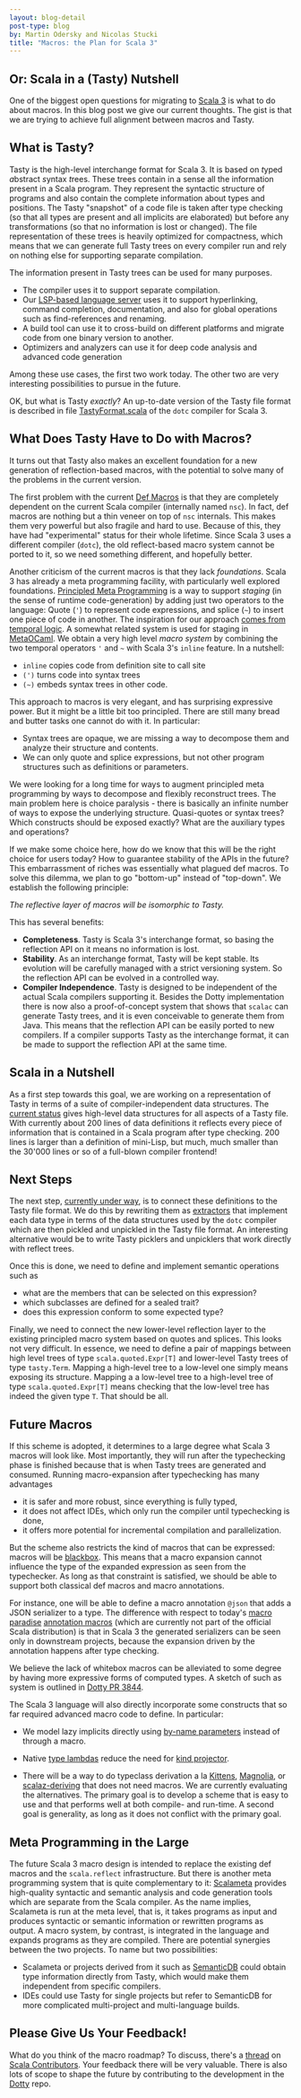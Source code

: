 ```yaml
---
layout: blog-detail
post-type: blog
by: Martin Odersky and Nicolas Stucki
title: "Macros: the Plan for Scala 3"
---
```


## Or: Scala in a (Tasty) Nutshell

One of the biggest open questions for migrating to [Scala 3](https://www.scala-lang.org/blog/2018/04/19/scala-3.html) is what to
do about macros. In this blog post we give our current thoughts. The
gist is that we are trying to achieve full alignment between macros
and Tasty.

## What is Tasty?

Tasty is the high-level interchange format for Scala 3. It is based on
<i>t</i>yped <i>a</i>bstract <i>s</i>yntax <i>t</i>rees. These trees
contain in a sense all the information present in a Scala
program. They represent the syntactic structure of programs and also
contain the complete information about types and positions. The Tasty
"snapshot" of a code file is taken after type checking (so that all
types are present and all implicits are elaborated) but before any
transformations (so that no information is lost or changed). The file
representation of these trees is heavily optimized for compactness,
which means that we can generate full Tasty trees on every compiler
run and rely on nothing else for supporting separate compilation.

The information present in Tasty trees can be used for many purposes.

 - The compiler uses it to support separate compilation.
 - Our [LSP-based language server](http://dotty.epfl.ch/docs/usage/ide-support.html) uses it to support hyperlinking, command completion, documentation,
   and also for global operations such as find-references and renaming.
 - A build tool can use it to cross-build on different platforms and migrate code from one binary
   version to another.
 - Optimizers and analyzers can use it for deep code analysis and advanced code generation

Among these use cases, the first two work today. The other two are
very interesting possibilities to pursue in the future.

OK, but what is Tasty _exactly_? An up-to-date version of the Tasty
file format is described in file
[TastyFormat.scala](https://github.com/lampepfl/dotty/blob/master/compiler/src/dotty/tools/dotc/core/tasty/TastyFormat.scala)
of the `dotc` compiler for Scala 3.

## What Does Tasty Have to Do with Macros?

It turns out that Tasty also makes an excellent foundation for a new
generation of reflection-based macros, with the potential to solve
many of the problems in the current version.

The first problem with the current [Def Macros](https://docs.scala-lang.org/overviews/macros/overview.html) is that they
are completely dependent on the current Scala compiler (internally
named `nsc`). In fact, def macros are nothing but a thin
veneer on top of `nsc` internals. This makes them very powerful but
also fragile and hard to use. Because of this, they have had
"experimental" status for their whole lifetime. Since Scala 3 uses a
different compiler (`dotc`), the old reflect-based macro system cannot
be ported to it, so we need something different, and hopefully better.

Another criticism of the current macros is that they
lack _foundations_. Scala 3 has already a meta
programming facility, with particularly well explored foundations. [Principled Meta
Programming](http://dotty.epfl.ch/docs/reference/principled-meta-programming.html)
is a way to support _staging_ (in the sense of runtime code-generation)
by adding just two operators to the
language: Quote (`'`) to represent code expressions, and splice (`~`)
to insert one piece of code in another. The inspiration for our
approach [comes from temporal logic](https://dl.acm.org/citation.cfm?id=3011069).  A
somewhat related system is used for staging in
[MetaOCaml](http://okmij.org/ftp/ML/MetaOCaml.html).  We obtain a very
high level _macro system_ by combining the two temporal operators `'`
and `~` with Scala 3's `inline` feature. In a nutshell:

 - `inline` copies code from definition site to call site
 - `(')` turns code into syntax trees
 - `(~)` embeds syntax trees in other code.

This approach to macros is very elegant, and has surprising expressive
power. But it might be a little bit too principled. There are still
many bread and butter tasks one cannot do with it. In particular:

 - Syntax trees are opaque, we are missing a way to decompose them and analyze their structure and contents.
 - We can only quote and splice expressions, but not other program structures such as definitions or parameters.

We were looking for a long time for ways to augment principled meta
programming by ways to decompose and flexibly reconstruct trees. The
main problem here is choice paralysis - there is basically an infinite
number of ways to expose the underlying structure. Quasi-quotes or
syntax trees? Which constructs should be exposed exactly? What are the
auxiliary types and operations?

If we make some choice here, how do we know that this will be the
right choice for users today? How to guarantee stability of the APIs
in the future? This embarrassment of riches was essentially what
plagued def macros. To solve this dilemma, we plan to go
"bottom-up" instead of "top-down". We establish the following
principle:

  _The reflective layer of macros will be isomorphic to Tasty._

This has several benefits:

 - **Completeness**. Tasty is Scala 3's interchange format, so basing the reflection API on it means no information is lost.
 - **Stability**. As an interchange format, Tasty will be kept stable. Its evolution will be carefully managed with a strict versioning system. So the reflection API can be evolved in a controlled way.
 - **Compiler Independence**. Tasty is designed to be independent of the actual Scala compilers supporting it. Besides the Dotty implementation there is now also a proof-of-concept system that shows that `scalac` can generate Tasty trees, and it is even conceivable to generate them from Java. This means that the reflection API can be easily ported to new compilers. If a compiler supports Tasty as the interchange format, it can be made to support the reflection API at the same time.

## Scala in a Nutshell

As a first step towards this goal, we are working on a representation
of Tasty in terms of a suite of compiler-independent data
structures. The [current
status](https://github.com/lampepfl/dotty/blob/master/tests/pos/tasty/definitions.scala)
gives high-level data structures for all aspects of a Tasty file. With
currently about 200 lines of data definitions it reflects every piece of
information that is contained in a Scala program after type
checking. 200 lines is larger than a definition of mini-Lisp, but
much, much smaller than the 30'000 lines or so of a full-blown
compiler frontend!

## Next Steps

The next step, [currently under way](https://github.com/lampepfl/dotty/pull/4279), is to connect these definitions to the Tasty file format. We do this by rewriting them as
[extractors](https://docs.scala-lang.org/tour/extractor-objects.html)
that implement each data type in terms of the data structures used by
the `dotc` compiler which are then pickled and unpickled in the Tasty
file format. An interesting alternative would be to write Tasty
picklers and unpicklers that work directly with reflect trees.

Once this is done, we need to define and implement semantic operations such as

 - what are the members that can be selected on this expression?
 - which subclasses are defined for a sealed trait?
 - does this expression conform to some expected type?

Finally, we need to connect the new lower-level reflection layer to the existing
principled macro system based on quotes and splices. This looks not very difficult. In essence, we
need to define a pair of mappings between high level trees of type
`scala.quoted.Expr[T]` and lower-level Tasty trees of type
`tasty.Term`. Mapping a high-level tree to a low-level one simply
means exposing its structure. Mapping a a low-level tree to a
high-level tree of type `scala.quoted.Expr[T]` means checking that the
low-level tree has indeed the given type `T`. That should be all.

## Future Macros

If this scheme is adopted, it determines to a large degree what Scala 3 macros will
look like. Most importantly, they will run after the typechecking phase is
finished because that is when Tasty trees are generated and
consumed. Running macro-expansion after typechecking has many advantages

 - it is safer and more robust, since everything is fully typed,
 - it does not affect IDEs, which only run the compiler until typechecking is done,
 - it offers more potential for incremental compilation and parallelization.

But the scheme also restricts the kind of macros that can be expressed:
macros will be [blackbox](https://docs.scala-lang.org/overviews/macros/blackbox-whitebox.html).
This means that a macro expansion
cannot influence the type of the expanded expression as seen from the
typechecker. As long as that constraint is satisfied, we should be able
to support both classical def macros and macro annotations.

For instance, one will be able to define a macro annotation `@json` that adds a
JSON serializer to a type. The difference with respect to
today's [macro paradise](https://docs.scala-lang.org/overviews/macros/paradise.html)
[annotation macros](https://docs.scala-lang.org/overviews/macros/annotations.html)
(which are currently not part of the official Scala distribution) is that in Scala 3
the generated serializers can be seen only in downstream projects, because the expansion
driven by the annotation happens after type checking.

We believe the lack of whitebox macros can be alleviated to some degree by having
more expressive forms of computed types. A sketch of such as system is outlined
in [Dotty PR 3844](https://github.com/lampepfl/dotty/pull/3844).

The Scala 3 language will also directly incorporate some constructs
that so far required advanced macro code to define. In particular:

- We model lazy implicits directly using
[by-name parameters](http://dotty.epfl.ch/docs/reference/implicit-by-name-parameters.html) instead of through a macro.

 - Native [type lambdas](http://dotty.epfl.ch/docs/reference/type-lambdas.html) reduce the need for [kind projector](https://github.com/non/kind-projector).

 - There will be a way to do typeclass derivation a la [Kittens](https://github.com/milessabin/kittens), [Magnolia](https://github.com/propensive/magnolia), or [scalaz-deriving](https://gitlab.com/fommil/scalaz-deriving) that does not need macros. We are currently evaluating the alternatives. The primary goal is to develop a scheme that is easy to use and that performs well at both compile- and run-time. A second goal is generality, as long as it does not conflict with the primary goal.

## Meta Programming in the Large

The future Scala 3 macro design is intended to replace the existing def macros and the `scala.reflect` infrastructure. But there is another meta programming system that is quite complementary to it: [Scalameta](http://scalameta.org/) provides high-quality syntactic and semantic analysis and code generation tools which are separate from the Scala compiler. As the name implies, Scalameta is run at the meta level, that is, it takes programs as input and produces syntactic or semantic information or rewritten programs as output. A macro system, by contrast, is integrated in the language and expands programs as they are compiled. There are potential synergies between the two projects. To name but two possibilities:

 - Scalameta or projects derived from it such as [SemanticDB](https://github.com/scalameta/scalameta/blob/master/semanticdb/semanticdb3/semanticdb3.md) could obtain type information directly from Tasty, which would make them independent from specific compilers.
  - IDEs could use Tasty for single projects but refer to SemanticDB for more complicated multi-project and multi-language builds.

## Please Give Us Your Feedback!

What do you think of the macro roadmap? To discuss, there's a [thread](https://contributors.scala-lang.org/t/what-kinds-of-macros-should-scala-3-support/1850) on
[Scala Contributors](https://contributors.scala-lang.org). Your feedback
there will be very valuable. There is also lots of scope to shape the
future by contributing to the development in the [Dotty](https://github.com/lampepfl/dotty) repo.

